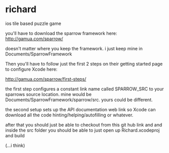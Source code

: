 richard
=======

ios tile based puzzle game

you'll have to download the sparrow framework here:
http://gamua.com/sparrow/

doesn't matter where you keep the framework. i just keep mine in Documents/SparrowFramework

Then you'll have to follow just the first 2 steps on their getting started page to configure Xcode here:

http://gamua.com/sparrow/first-steps/

the first step configures a constant link name called SPARROW_SRC to your sparrows source location. mine would be Documents/SparrowFramework/sparrow/src. yours could be different. 

the second setup sets up the API documentation web link so Xcode can download all the code hinting/helping/autofilling or whatever.

after that you should just be able to checkout from this git hub link and and inside the src folder you should be able to just open up Richard.xcodeproj and build

(…i think)